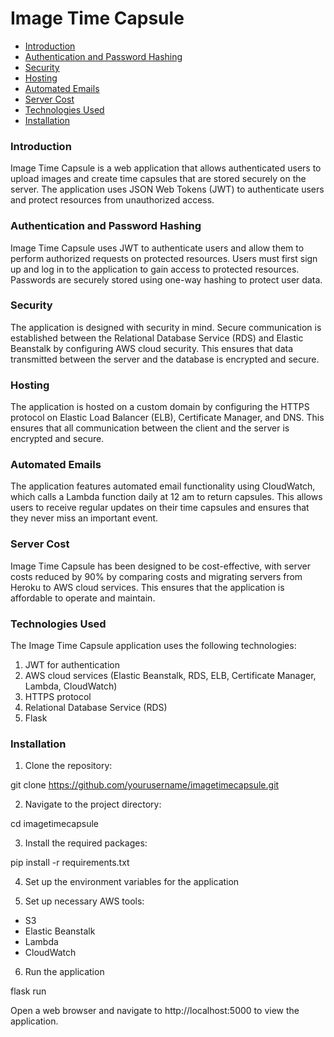 # Image Time Capsule

- [Introduction](#introduction)
- [Authentication and Password Hashing](#authentication-and-password-hashing)
- [Security](#security)
- [Hosting](#hosting)
- [Automated Emails](#automated-email)
- [Server Cost](#server-cost)
- [Technologies Used](#technologies-used)
- [Installation](#installation)


### Introduction
Image Time Capsule is a web application that allows authenticated users to upload images and create time capsules that are stored securely on the server. The application uses JSON Web Tokens (JWT) to authenticate users and protect resources from unauthorized access.

### Authentication and Password Hashing
Image Time Capsule uses JWT to authenticate users and allow them to perform authorized requests on protected resources. Users must first sign up and log in to the application to gain access to protected resources. Passwords are securely stored using one-way hashing to protect user data.

### Security
The application is designed with security in mind. Secure communication is established between the Relational Database Service (RDS) and Elastic Beanstalk by configuring AWS cloud security. This ensures that data transmitted between the server and the database is encrypted and secure.

### Hosting
The application is hosted on a custom domain by configuring the HTTPS protocol on Elastic Load Balancer (ELB), Certificate Manager, and DNS. This ensures that all communication between the client and the server is encrypted and secure.

### Automated Emails
The application features automated email functionality using CloudWatch, which calls a Lambda function daily at 12 am to return capsules. This allows users to receive regular updates on their time capsules and ensures that they never miss an important event.

### Server Cost
Image Time Capsule has been designed to be cost-effective, with server costs reduced by 90% by comparing costs and migrating servers from Heroku to AWS cloud services. This ensures that the application is affordable to operate and maintain.

### Technologies Used
The Image Time Capsule application uses the following technologies:

1. JWT for authentication
2. AWS cloud services (Elastic Beanstalk, RDS, ELB, Certificate Manager, Lambda, CloudWatch)
3. HTTPS protocol
4. Relational Database Service (RDS)
5. Flask


### Installation


1. Clone the repository:

git clone https://github.com/yourusername/imagetimecapsule.git

2. Navigate to the project directory:

cd imagetimecapsule

3. Install the required packages:

pip install -r requirements.txt

4. Set up the environment variables for the application


5. Set up necessary AWS tools:
- S3
- Elastic Beanstalk
- Lambda
- CloudWatch


6. Run the application

flask run

Open a web browser and navigate to http://localhost:5000 to view the application.


